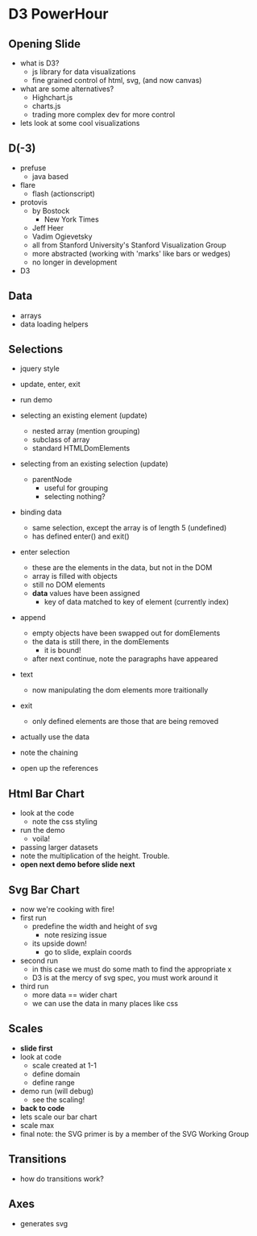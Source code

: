 # D3 PowerHour

## Opening Slide
- what is D3?
  - js library for data visualizations
  - fine grained control of html, svg, (and now canvas)
- what are some alternatives?
  - Highchart.js
  - charts.js
  - trading more complex dev for more control
- lets look at some cool visualizations

## D(-3)
- prefuse
  - java based
- flare
  - flash (actionscript)
- protovis
  - by Bostock
    - New York Times
  - Jeff Heer
  - Vadim Ogievetsky
  - all from Stanford University's Stanford Visualization Group
  - more abstracted (working with 'marks' like bars or wedges)
  - no longer in development
 - D3 
 
 ## Data
 - arrays
 - data loading helpers
 
 ## Selections
 - jquery style
 - update, enter, exit
 - run demo
  - selecting an existing element (update)
    - nested array (mention grouping)
    - subclass of array
    - standard HTMLDomElements
  - selecting from an existing selection (update)
    - parentNode
      - useful for grouping
      - selecting nothing?
  - binding data
    - same selection, except the array is of length 5 (undefined)
    - has defined enter() and exit()
  - enter selection
    - these are the elements in the data, but not in the DOM
    - array is filled with objects
    - still no DOM elements
    - __data__ values have been assigned
      - key of data matched to key of element (currently index)
  - append
    - empty objects have been swapped out for domElements
    - the data is still there, in the domElements
      - it is bound!
    - after next continue, note the paragraphs have appeared
  - text
    - now manipulating the dom elements more traitionally
  - exit
    - only defined elements are those that are being removed
  - actually use the data
  - note the chaining
  
  - open up the references

## Html Bar Chart

- look at the code
  - note the css styling
- run the demo
  - voila!
- passing larger datasets
-  note the multiplication of the height. Trouble.
- **open next demo before slide next**

## Svg Bar Chart

- now we're cooking with fire!
- first run
  - predefine the width and height of svg
    - note resizing issue
  - its upside down!
    - go to slide, explain coords
- second run 
  - in this case we must do some math to find the appropriate x
  - D3 is at the mercy of svg spec, you must work around it
- third run
  - more data == wider chart
  - we can use the data in many places like css

## Scales

- **slide first**
- look at code
  - scale created at 1-1
  - define domain
  - define range
- demo run (will debug)
  - see the scaling!
- **back to code**
 - lets scale our bar chart
  - scale max
- final note: the SVG primer is by a member of the SVG Working Group

## Transitions
- how do transitions work?


## Axes

- generates svg
